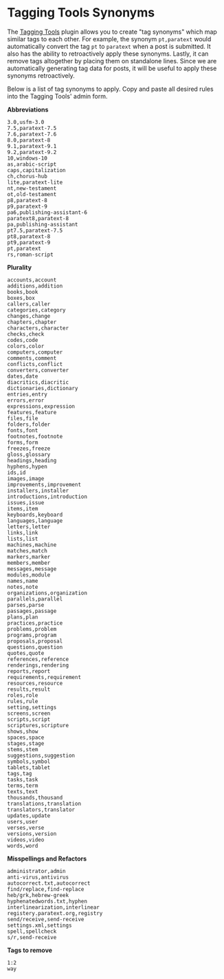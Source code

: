 # Tagging Tools Synonyms

The [Tagging Tools](https://github.com/svivian/q2a-tagging-tools) plugin allows you to create "tag synonyms" which map similar tags to each other.
For example, the synonym `pt,paratext` would automatically convert the tag `pt` to `paratext` when a post is submitted.
It also has the ability to retroactively apply these synonyms.
Lastly, it can remove tags altogether by placing them on standalone lines.
Since we are automatically generating tag data for posts, it will be useful to apply these synonyms retroactively.

Below is a list of tag synonyms to apply. Copy and paste all desired rules into the Tagging Tools' admin form.

**Abbreviations**
```
3.0,usfm-3.0
7.5,paratext-7.5
7.6,paratext-7.6
8.0,paratext-8
9.1,paratext-9.1
9.2,paratext-9.2
10,windows-10
as,arabic-script
caps,capitalization
ch,chorus-hub
lite,paratext-lite
nt,new-testament
ot,old-testament
p8,paratext-8
p9,paratext-9
pa6,publishing-assistant-6
paratext8,paratext-8
pa,publishing-assistant
pt7.5,paratext-7.5
pt8,paratext-8
pt9,paratext-9
pt,paratext
rs,roman-script
```

**Plurality**
```
accounts,account
additions,addition
books,book
boxes,box
callers,caller
categories,category
changes,change
chapters,chapter
characters,character
checks,check
codes,code
colors,color
computers,computer
comments,comment
conflicts,conflict
converters,converter
dates,date
diacritics,diacritic
dictionaries,dictionary
entries,entry
errors,error
expressions,expression
features,feature
files,file
folders,folder
fonts,font
footnotes,footnote
forms,form
freezes,freeze
gloss,glossary
headings,heading
hyphens,hypen
ids,id
images,image
improvements,improvement
installers,installer
introductions,introduction
issues,issue
items,item
keyboards,keyboard
languages,language
letters,letter
links,link
lists,list
machines,machine
matches,match
markers,marker
members,member
messages,message
modules,module
names,name
notes,note
organizations,organization
parallels,parallel
parses,parse
passages,passage
plans,plan
practices,practice
problems,problem
programs,program
proposals,proposal
questions,question
quotes,quote
references,reference
renderings,rendering
reports,report
requirements,requirement
resources,resource
results,result
roles,role
rules,rule
setting,settings
screens,screen
scripts,script
scriptures,scripture
shows,show
spaces,space
stages,stage
stems,stem
suggestions,suggestion
symbols,symbol
tablets,tablet
tags,tag
tasks,task
terms,term
texts,text
thousands,thousand
translations,translation
translators,translator
updates,update
users,user
verses,verse
versions,version
videos,video
words,word
```

**Misspellings and Refactors**
```
administrator,admin
anti-virus,antivirus
autocorrect.txt,autocorrect
find/replace,find-replace
heb/grk,hebrew-greek
hyphenatedwords.txt,hyphen
interlinearization,interlinear
registery.paratext.org,registry
send/receive,send-receive
settings.xml,settings
spell,spellcheck
s/r,send-receive
```

**Tags to remove**
```
1:2
way
```